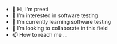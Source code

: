 - 👋 Hi, I’m preeti
- 👀 I’m interested in software testing
- 🌱 I’m currently learning software testing
- 💞️ I’m looking to collaborate in this field
- 📫 How to reach me ...

<!---
preeti412/preeti412 is a ✨ special ✨ repository because its `README.md` (this file) appears on your GitHub profile.
You can click the Preview link to take a look at your changes.
--->
